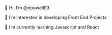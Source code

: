  👋 Hi, I’m @npowell93
 
 👀 I’m interested in developing Front End Projects
 
 🌱 I’m currently learning Javascript and React
 
